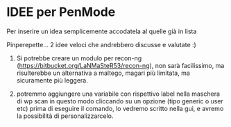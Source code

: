 # IDEE per PenMode #

Per inserire un idea semplicemente accodatela al quelle già in lista

Pinperepette... 2 idee veloci che andrebbero discusse e valutate :)

1) Si potrebbe creare un modulo per recon-ng (https://bitbucket.org/LaNMaSteR53/recon-ng),
non sarà facilissimo, ma risulterebbe un alternativa a maltego, magari più limitata,
ma sicuramente più leggera.

2) potremmo aggiungere una variabile con rispettivo label nella maschera di wp scan
in questo modo cliccando su un opzione (tipo generic o user etc) prima di eseguire il comando,
lo vedremo scritto nella gui, e avremo la possibilità di personalizzarcelo.